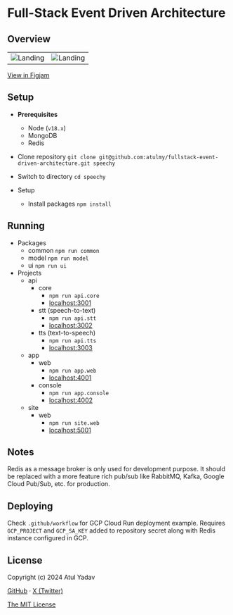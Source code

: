# Full-Stack Event Driven Architecture

## Overview

<table>
  <tbody>
    <tr>
      <td>
        <img alt="Landing" src="https://raw.githubusercontent.com/atulmy/storage/master/images/fullstack-event-driven-architecture/architecture-overview.png" />
      </td>
      <td>
        <img alt="Landing" src="https://raw.githubusercontent.com/atulmy/storage/master/images/fullstack-event-driven-architecture/data-flow.png" />
      </td>
    </tr>
  </tbody>
</table>

[View in Figjam](https://www.figma.com/board/zCAWl74Q1a6bURhXyx2Pvc/fullstack-event-driven-architecture)

## Setup

- **Prerequisites**

  - Node (`v18.x`)
  - MongoDB
  - Redis

- Clone repository `git clone git@github.com:atulmy/fullstack-event-driven-architecture.git speechy`
- Switch to directory `cd speechy`
- Setup
  - Install packages `npm install`

## Running

- Packages
  - common `npm run common`
  - model `npm run model`
  - ui `npm run ui`
- Projects
  - api
    - core
      - `npm run api.core`
      - [localhost:3001](http://localhost:3001)
    - stt (speech-to-text)
      - `npm run api.stt`
      - [localhost:3002](http://localhost:3002)
    - tts (text-to-speech)
      - `npm run api.tts`
      - [localhost:3003](http://localhost:3003)
  - app
    - web
      - `npm run app.web`
      - [localhost:4001](http://localhost:4001)
    - console
      - `npm run app.console`
      - [localhost:4002](http://localhost:4002)
  - site
    - web
      - `npm run site.web`
      - [localhost:5001](http://localhost:5001)

## Notes

Redis as a message broker is only used for development purpose. It should be replaced with a more feature rich pub/sub like RabbitMQ, Kafka, Google Cloud Pub/Sub, etc. for production.

## Deploying

Check `.github/workflow` for GCP Cloud Run deployment example. Requires `GCP_PROJECT` and `GCP_SA_KEY` added to repository secret along with Redis instance configured in GCP.

## License

Copyright (c) 2024 Atul Yadav

[GitHub](http://github.com/atulmy) · [X (Twitter)](https://x.com/atulmy)

[The MIT License](http://www.opensource.org/licenses/mit-license.php)

